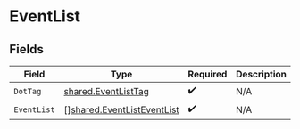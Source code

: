 # EventList


## Fields

| Field                                                                    | Type                                                                     | Required                                                                 | Description                                                              | Example                                                                  |
| ------------------------------------------------------------------------ | ------------------------------------------------------------------------ | ------------------------------------------------------------------------ | ------------------------------------------------------------------------ | ------------------------------------------------------------------------ |
| `DotTag`                                                                 | [shared.EventListTag](../../models/shared/eventlisttag.md)               | :heavy_check_mark:                                                       | N/A                                                                      | list                                                                     |
| `EventList`                                                              | [][shared.EventListEventList](../../models/shared/eventlisteventlist.md) | :heavy_check_mark:                                                       | N/A                                                                      | auth,capture                                                             |